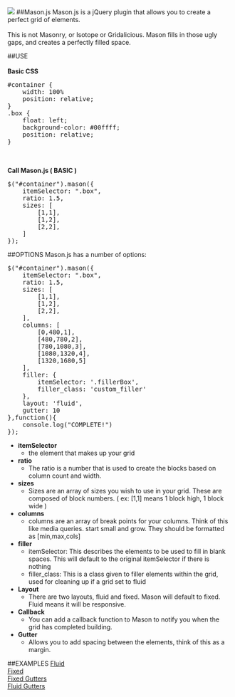 <img src='http://drewdahlman.com/experiments/mason/logo.png'>
##Mason.js
Mason.js is a jQuery plugin that allows you to create a perfect grid of elements.<br/><br/>
This is not Masonry, or Isotope or Gridalicious. Mason fills in those ugly gaps, and creates a perfectly filled space.

##USE
<br/><br/>
<strong>Basic CSS </strong>
<pre>
#container {
	width: 100%
	position: relative;
}
.box {
	float: left;
	background-color: #00ffff;
	position: relative;
}
</pre>
<br/><br/>
<strong>Call Mason.js ( BASIC )</strong>
<pre>
$("#container").mason({
	itemSelector: ".box",
	ratio: 1.5,
	sizes: [
		[1,1],
		[1,2],
		[2,2],
	]
});
</pre>

##OPTIONS
Mason.js has a number of options:
<pre>
$("#container").mason({
	itemSelector: ".box",
	ratio: 1.5,
	sizes: [
		[1,1],
		[1,2],
		[2,2],
	],
	columns: [
		[0,480,1],
		[480,780,2],
		[780,1080,3],
		[1080,1320,4],
		[1320,1680,5]
	],
	filler: {
		itemSelector: '.fillerBox',
		filler_class: 'custom_filler'
	},
	layout: 'fluid',
	gutter: 10
},function(){
	console.log("COMPLETE!")
});
</pre>
<ul>
	<li><strong>itemSelector</strong>
		<ul>
			<li>the element that makes up your grid</li>
		</ul>
	</li>
	<li><strong>ratio</strong>
		<ul>
			<li>The ratio is a number that is used to create the blocks based on column count and width.</li>
		</ul>
	</li>
	<li><strong>sizes</strong>
		<ul>
			<li>Sizes are an array of sizes you wish to use in your grid. These are composed of block numbers. ( ex: [1,1] means 1 block high, 1 block wide )</li>
		</ul>
	</li>
	<li><strong>columns</strong>
		<ul>
			<li>columns are an array of break points for your columns. Think of this like media queries. start small and grow. They should be formatted as [min,max,cols]</li>
		</ul>
	</li>
	<li><strong>filler</strong>
		<ul>
			<li>itemSelector: This describes the elements to be used to fill in blank spaces. This will default to the original itemSelector if there is nothing</li>
			<li>filler_class: This is a class given to filler elements within the grid, used for cleaning up if a grid set to fluid</li>
		</ul>
	</li>
	<li><strong>Layout</strong>
		<ul>
			<li>There are two layouts, fluid and fixed. Mason will default to fixed. Fluid means it will be responsive.</li>
		</ul>
	</li>
	<li><strong>Callback</strong>
		<ul>
			<li>You can add a callback function to Mason to notify you when the grid has completed building.</li>
		</ul>
	</li>
	<li><strong>Gutter</strong>
		<ul>
			<li>Allows you to add spacing between the elements, think of this as a margin.</li>
		</ul>
	</li>
</ul>

##EXAMPLES
<a href='http://drewdahlman.com/experiments/Mason/fluid.html' target='_blank'>Fluid</a><br/>
<a href='http://drewdahlman.com/experiments/Mason/fixed.html' target='_blank'>Fixed</a><br/>
<a href='http://drewdahlman.com/experiments/Mason/fixed_gutters.html' target='_blank'>Fixed Gutters</a><br/>
<a href='http://drewdahlman.com/experiments/Mason/fluid_gutters.html' target='_blank'>Fluid Gutters</a>

